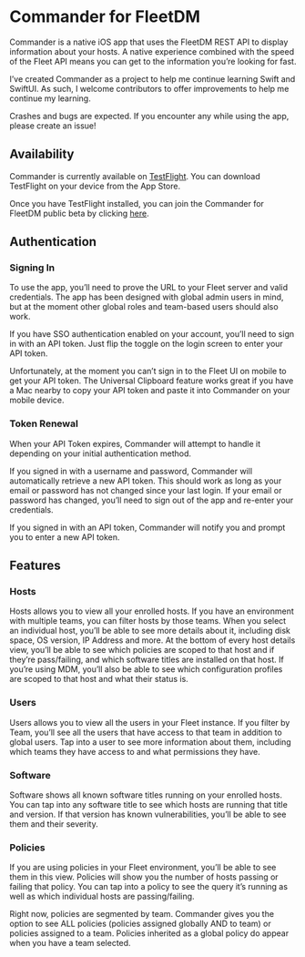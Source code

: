 # Commander for FleetDM
Commander is a native iOS app that uses the FleetDM REST API to display information about your hosts. A native experience combined with the speed of the Fleet API means you can get to the information you’re looking for fast.

I’ve created Commander as a project to help me continue learning Swift and SwiftUI. As such, I welcome contributors to offer improvements to help me continue my learning.

Crashes and bugs are expected. If you encounter any while using the app, please create an issue!

## Availability
Commander is currently available on [TestFlight](https://testflight.apple.com). You can download TestFlight on your device from the App Store.

Once you have TestFlight installed, you can join the Commander for FleetDM public beta by clicking [here](https://testflight.apple.com/join/VH22aGlx).

## Authentication

### Signing In
To use the app, you’ll need to prove the URL to your Fleet server and valid credentials. The app has been designed with global admin users in mind, but at the moment other global roles and team-based users should also work.

If you have SSO authentication enabled on your account, you’ll need to sign in with an API token. Just flip the toggle on the login screen to enter your API token.

Unfortunately, at the moment you can’t sign in to the Fleet UI on mobile to get your API token. The Universal Clipboard feature works great if you have a Mac nearby to copy your API token and paste it into Commander on your mobile device.

### Token Renewal
When your API Token expires, Commander will attempt to handle it depending on your initial authentication method.

If you signed in with a username and password, Commander will automatically retrieve a new API token. This should work as long as your email or password has not changed since your last login. If your email or password has changed, you’ll need to sign out of the app and re-enter your credentials.

If you signed in with an API token, Commander will notify you and prompt you to enter a new API token.

## Features
### Hosts
Hosts allows you to view all your enrolled hosts. If you have an environment with multiple teams, you can filter hosts by those teams.
When you select an individual host, you’ll be able to see more details about it, including disk space, OS version, IP Address and more.
At the bottom of every host details view, you’ll be able to see which policies are scoped to that host and if they’re pass/failing, and which software titles are installed on that host. If you’re using MDM, you’ll also be able to see which configuration profiles are scoped to that host and what their status is.

### Users
Users allows you to view all the users in your Fleet instance.
If you filter by Team, you’ll see all the users that have access to that team in addition to global users. Tap into a user to see more information about them, including which teams they have access to and what permissions they have.

### Software
Software shows all known software titles running on your enrolled hosts. You can tap into any software title to see which hosts are running that title and version. If that version has known vulnerabilities, you’ll be able to see them and their severity.

### Policies
If you are using policies in your Fleet environment, you’ll be able to see them in this view. Policies will show you the number of hosts passing or failing that policy. You can tap into a policy to see the query it’s running as well as which individual hosts are passing/failing.

Right now, policies are segmented by team. Commander gives you the option to see ALL policies (policies assigned globally AND to team) or policies assigned to a team. Policies inherited as a global policy do appear when you have a team selected.